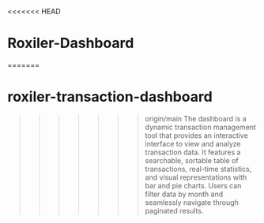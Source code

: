 <<<<<<< HEAD
# Roxiler-Dashboard
=======
# roxiler-transaction-dashboard
>>>>>>> origin/main
The dashboard is a dynamic transaction management tool that provides an interactive interface to view and analyze transaction data. It features a searchable, sortable table of transactions, real-time statistics, and visual representations with bar and pie charts. Users can filter data by month and seamlessly navigate through paginated results.
